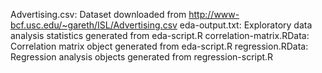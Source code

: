 Advertising.csv: Dataset downloaded from http://www-bcf.usc.edu/~gareth/ISL/Advertising.csv
eda-output.txt: Exploratory data analysis statistics generated from eda-script.R
correlation-matrix.RData: Correlation matrix object generated from eda-script.R
regression.RData: Regression analysis objects generated from regression-script.R